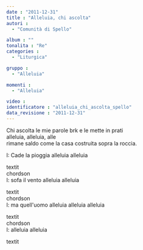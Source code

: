 ```yaml
---
date : "2011-12-31"
title : "Alleluia, chi ascolta"
autori : 
  - "Comunità di Spello"

album : ""
tonalita : "Re"
categories : 
  - "Liturgica"

gruppo : 
  - "Alleluia"

momenti : 
  - "Alleluia"

video : 
identificatore : "alleluia_chi_ascolta_spello"
data_revisione : "2011-12-31"
---
```

  
  
Chi ascolta le mie parole brk e le mette in prati    
alleluia, alleluia, alle    
rimane saldo come la casa costruita    sopra la roccia.  
  
  
  
I: Cade la pioggia alleluia alleluia     
  
textit  
chordson  
I: sofa il vento alleluia alleluia  
  
textit  
chordson  
I: ma quell'uomo alleluia alleluia alleluia  
  
textit  
chordson  
I: alleluia alleluia  
  
textit  
  
  
  
